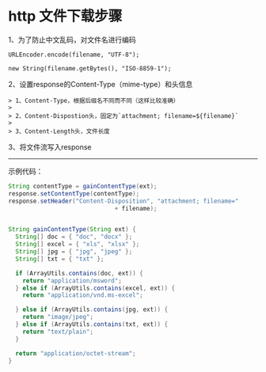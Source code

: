 # http 文件下载步骤

1、为了防止中文乱码，对文件名进行编码

`URLEncoder.encode(filename, "UTF-8");`

`new String(filename.getBytes(), "ISO-8859-1");`



2、设置response的Content-Type（mime-type）和头信息

	> 1、Content-Type，根据后缀名不同而不同（这样比较准确）
	>
	> 2、Content-Dispostion头，固定为`attachment; filename=${filename}`
	>
	> 3、Content-Length头，文件长度

[Content-Type对应表​]: http://tool.oschina.net/commons

3、将文件流写入response

------

示例代码：

```java
String contentType = gainContentType(ext);
response.setContentType(contentType);
response.setHeader("Content-Disposition", "attachment; filename="
                              + filename);


String gainContentType(String ext) {
  String[] doc = { "doc", "docx" };
  String[] excel = { "xls", "xlsx" };
  String[] jpg = { "jpg", "jpeg" };
  String[] txt = { "txt" };

  if (ArrayUtils.contains(doc, ext)) {
    return "application/msword";
  } else if (ArrayUtils.contains(excel, ext)) {
    return "application/vnd.ms-excel";

  } else if (ArrayUtils.contains(jpg, ext)) {
    return "image/jpeg";
  } else if (ArrayUtils.contains(txt, ext)) {
    return "text/plain";
  }

  return "application/octet-stream";
}
```